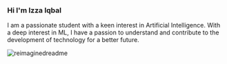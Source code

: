### Hi I'm Izza Iqbal
I am a passionate student with a keen interest in Artificial Intelligence. With a deep interest in ML, I have a passion to understand and contribute to the development of technology for a better future.

<img src="https://myreadme.vercel.app/api/embed/izzybug?panels=userstatistics,toprepositories,toplanguages,commitgraph" alt="reimaginedreadme" />
<!--
**izzybug/izzybug** is a ✨ _special_ ✨ repository because its `README.md` (this file) appears on your GitHub profile.

Here are some ideas to get you started:

- 🔭 I’m currently working on ...
- 🌱 I’m currently learning ...
- 👯 I’m looking to collaborate on ...
- 🤔 I’m looking for help with ...
- 💬 Ask me about ...
- 📫 How to reach me: ...
- 😄 Pronouns: ...
- ⚡ Fun fact: ...
-->
